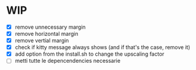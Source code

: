 # WIP

- [x] remove unnecessary margin
- [x] remove horizontal margin
- [x] remove vertial margin
- [x] check if kitty message always shows (and if that's the case, remove it)
- [x] add option from the install.sh to change the upscaling factor
- [ ] metti tutte le depencendencies necessarie
